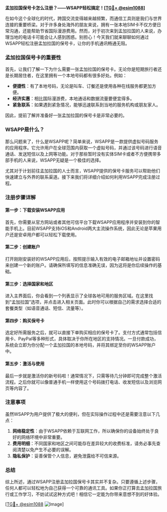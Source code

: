 **孟加拉国保号卡怎么注册？——WSAPP轻松搞定！[[TG💪+ @esim1088](https://t.me/s/esim1088)]**

在如今这个全球化的时代，跨国交流变得越来越频繁，而通信工具则是我们与世界连接的重要桥梁。对于许多身处海外的朋友来说，拥有一张本地SIM卡不仅方便日常沟通，还能帮助节省国际漫游费用。然而，对于初次来到孟加拉国的人来说，办理当地的电话卡可能会让人感到困惑。别担心！今天我们就来聊聊如何通过WSAPP轻松注册孟加拉国的保号卡，让你的手机通讯畅通无阻。

### 孟加拉国保号卡的重要性

首先，让我们了解一下为什么需要一张孟加拉国的保号卡。无论你是短期旅行者还是长期居住者，在这里拥有一个本地号码都有很多好处。例如：

- **便捷性**：有了本地号码，无论是叫车、订餐还是使用各种在线服务都更加方便。
- **经济实惠**：相比国际漫游费，本地通话和数据流量要便宜得多。
- **紧急联系**：如果遇到紧急情况，能够迅速联系到当地的服务机构或朋友家人。

因此，提前了解并准备好一张孟加拉国的保号卡是非常必要的。

### WSAPP是什么？

那么问题来了，什么是WSAPP呢？简单来说，WSAPP是一款提供虚拟号码服务的应用程序。它允许用户在全球范围内获取一个虚拟号码，并通过该号码进行语音通话、发送短信以及上网等功能。对于那些暂时没有实体SIM卡或者不方便携带多部手机的人来说，WSAPP无疑是一个极佳的选择。

尤其对于计划前往孟加拉国的人士而言，WSAPP提供的保号卡服务可以帮助他们快速建立与外界的联系渠道。接下来我们将详细介绍如何利用WSAPP完成注册过程。

### 注册步骤详解

#### 第一步：下载安装WSAPP应用
首先，你需要从官方网站或者其他可信平台下载WSAPP应用程序并安装到你的智能手机上。目前WSAPP支持iOS和Android两大主流操作系统，因此无论是苹果用户还是安卓用户都可以轻松下载使用。

#### 第二步：创建账户
打开刚刚安装好的WSAPP应用后，按照提示输入有效的电子邮箱地址并设置密码来创建一个新的账户。请确保所填写的信息准确无误，因为这将是你后续操作的基础。

#### 第三步：选择国家和地区
进入主界面后，你会看到一个列表显示了全球各地可用的服务区域。在这里找到“孟加拉国”选项，并点击进入相关页面。此时你可以根据自己的需求选择合适的套餐类型（如语音通话、短信、流量等）。

#### 第四步：购买保号卡
选定好所需服务之后，就可以直接下单购买相应的保号卡了。支付方式通常包括信用卡、PayPal等多种形式，具体取决于你所在地区的支持情况。一旦付款成功，系统会立即为你分配一个孟加拉国的本地号码，并将其绑定至你的WSAPP账户中。

#### 第五步：激活与使用
最后一步就是激活你的新号码啦！通常情况下，只需等待几分钟即可完成整个激活流程。之后你就可以像普通手机一样使用这个号码拨打电话、收发短信以及浏览网页等内容了。

### 注意事项

虽然WSAPP为用户提供了极大的便利，但在实际操作过程中还是需要注意以下几点：

1. **网络稳定性**：由于WSAPP依赖于互联网工作，所以确保你的设备始终处于良好的网络环境中非常重要。
2. **费用明细**：不同国家和地区之间可能存在差异较大的收费标准，请务必事先查阅清楚以免产生不必要的误解。
3. **隐私保护**：妥善保管个人信息，避免泄露给不可信来源。

### 总结

综上所述，通过WSAPP注册孟加拉国保号卡其实并不复杂。只要遵循上述步骤，任何人都可以轻松地为自己获得一个可靠的通讯工具。如果你正打算去孟加拉国旅行或工作学习，不妨试试这种方式吧！相信它一定能为你带来意想不到的好体验。

[[TG💪+ @esim1088](https://t.me/s/esim1088) ![Image](https://i.postimg.cc/4NQfJmqS/Snipaste-2025-05-13-00-14-12.png)]